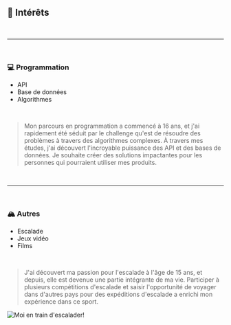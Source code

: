 ## 🌟 Intérêts

<br>

---

<br>

### 💻 Programmation

- API
- Base de données
- Algorithmes

<br>

> Mon parcours en programmation a commencé à 16 ans, et j'ai rapidement été séduit par le challenge qu'est de résoudre des problèmes à travers des algorithmes complexes. À travers mes études, j'ai découvert l'incroyable puissance des API et des bases de données. Je souhaite créer des solutions impactantes pour les personnes qui pourraient utiliser mes produits.

<br>

---

<br>

### 🏔️ Autres
- Escalade
- Jeux vidéo
- Films

<br>

> J'ai découvert ma passion pour l'escalade à l'âge de 15 ans, et depuis, elle est devenue une partie intégrante de ma vie. Participer à plusieurs compétitions d'escalade et saisir l'opportunité de voyager dans d'autres pays pour des expéditions d'escalade a enrichi mon expérience dans ce sport.

![Moi en train d'escalader!](../images/markdown/climbing.png)
